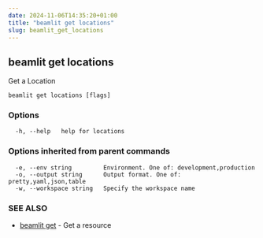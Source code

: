 ```yaml
---
date: 2024-11-06T14:35:20+01:00
title: "beamlit get locations"
slug: beamlit_get_locations
---
```

## beamlit get locations

Get a Location

```
beamlit get locations [flags]
```

### Options

```
  -h, --help   help for locations
```

### Options inherited from parent commands

```
  -e, --env string         Environment. One of: development,production
  -o, --output string      Output format. One of: pretty,yaml,json,table
  -w, --workspace string   Specify the workspace name
```

### SEE ALSO

* [beamlit get](beamlit_get.md)	 - Get a resource

